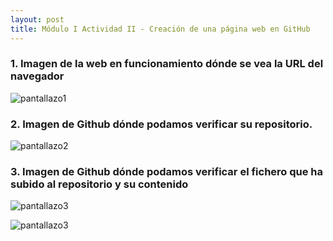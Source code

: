 ```yaml
---
layout: post
title: Módulo I Actividad II - Creación de una página web en GitHub
---
```


### 1.	Imagen de la web en funcionamiento dónde se vea la URL del navegador

![pantallazo1]({{site.baseurl}}/images/MI-A2-1.jpg)

### 2.	Imagen de Github dónde podamos verificar su repositorio.

![pantallazo2]({{site.baseurl}}/images/MI-A2-2.jpg)


### 3.	Imagen de Github dónde podamos verificar el fichero que ha subido al repositorio y su contenido

![pantallazo3]({{site.baseurl}}/images/MI-A2-3.jpg)

![pantallazo3]({{site.baseurl}}/images/MI-A2-4.jpg)
